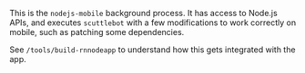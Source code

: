 This is the `nodejs-mobile` background process. It has access to Node.js APIs, and executes `scuttlebot` with a few modifications to work correctly on mobile, such as patching some dependencies.

See `/tools/build-rnnodeapp` to understand how this gets integrated with the app.